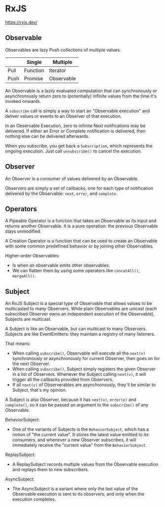 # RxJS

https://rxjs.dev/

## Observable

Observables are lazy Push collections of multiple values.

|      | Single   | Multiple   |
|------|----------|------------|
| Pull | Function | Iterator   |
| Push | Promise  | Observable |


An Observable is a lazily evaluated computation that can synchronously or asynchronously return zero to (potentially) infinite values from the time it's invoked onwards.

A `subscribe` call is simply a way to start an "Observable execution" and deliver values or events to an Observer of that execution.

In an Observable Execution, zero to infinite Next notifications may be delivered. If either an Error or Complete notification is delivered, then nothing else can be delivered afterwards.

When you subscribe, you get back a `Subscription`, which represents the ongoing execution. Just call `unsubscribe()` to cancel the execution.

## Observer

An Observer is a consumer of values delivered by an Observable.

Observers are simply a set of callbacks, one for each type of notification delivered by the Observable: `next`, `error`, and `complete`.

## Operators

A Pipeable Operator is a function that takes an Observable as its input and returns another Observable. It is a pure operation: the previous Observable stays unmodified.

A Creation Operator is a function that can be used to create an Observable with some common predefined behavior or by joining other Observables.

Higher-order Observables:
- Is when an observable emits other observables.
- We can flatten them by using some operators like `concatAll()`, `mergeAll()`.

## Subject

An RxJS Subject is a special type of Observable that allows values to be multicasted to many Observers. While plain Observables are unicast (each subscribed Observer owns an independent execution of the Observable), Subjects are multicast.

A Subject is like an Observable, but can multicast to many Observers. Subjects are like EventEmitters: they maintain a registry of many listeners.

That means:
- When calling `subscribe()`, Observable will execute all the `next(v)` synchronously or asynchronously for current Observer, then goes on for the next Observer.
- When calling `subscribe()`, Subject simply registers the given Observer in a list of Observers. Whenever the Subject calling `next(v)`, it will trigger all the callbacks provided from Observers.
- If all `next(v)` of Observerables are asynchronously, they'll be similar to Subject, that's my opinion.

A Subject is also Observer, because it has `next(v)`, `error(e)` and `complete()`, so it can be passed an argument to the `subscribe()` of any Observable.

BehaviorSubject:
- One of the variants of Subjects is the `BehaviorSubject`, which has a notion of "the current value". It stores the latest value emitted to its consumers, and whenever a new Observer subscribes, it will immediately receive the "current value" from the `BehaviorSubject`.

ReplaySubject:
- A ReplaySubject records multiple values from the Observable execution and replays them to new subscribers.

AsyncSubject:
- The AsyncSubject is a variant where only the last value of the Observable execution is sent to its observers, and only when the execution completes.
